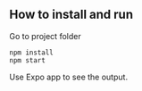 ## How to install and run

Go to project folder

```
npm install
npm start
```

Use Expo app to see the output.
